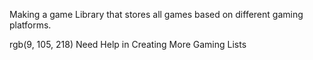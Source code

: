 Making a game Library that stores all games based on different gaming platforms.

<!------ Feel Free to Contribute ------------!>
rgb(9, 105, 218) Need Help in Creating More Gaming Lists
